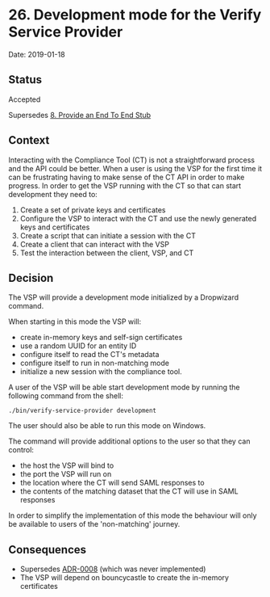 # 26. Development mode for the Verify Service Provider

Date: 2019-01-18

## Status

Accepted

Supersedes [8. Provide an End To End Stub](0008-provide-an-end-to-end-stub.md)

## Context

Interacting with the Compliance Tool (CT) is not a straightforward process and the API could be better.
When a user is using the VSP for the first time it can be frustrating having to make sense of the CT API in order to make progress.
In order to get the VSP running with the CT so that can start development they need to:
1. Create a set of private keys and certificates
2. Configure the VSP to interact with the CT and use the newly generated keys
   and certificates
3. Create a script that can initiate a session with the CT
4. Create a client that can interact with the VSP
5. Test the interaction between the client, VSP, and CT

## Decision

The VSP will provide a development mode initialized by a Dropwizard command.

When starting in this mode the VSP will:
- create in-memory keys and self-sign certificates
- use a random UUID for an entity ID
- configure itself to read the CT's metadata
- configure itself to run in non-matching mode
- initialize a new session with the compliance tool. 

A user of the VSP will be able start development mode by running the following
command from the shell:

```
./bin/verify-service-provider development
```

The user should also be able to run this mode on Windows.

The command will provide additional options to the user so that they can
control:
- the host the VSP will bind to
- the port the VSP will run on
- the location where the CT will send SAML responses to
- the contents of the matching dataset that the CT will use in SAML responses

In order to simplify the implementation of this mode the behaviour will only be
available to users of the 'non-matching' journey.

## Consequences

- Supersedes [ADR-0008](docs/adr/0008-provide-an-end-to-end-stub.md) (which was
    never implemented)
- The VSP will depend on bouncycastle to create the in-memory certificates

